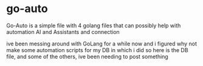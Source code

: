 # go-auto
Go-Auto is a simple file with 4 golang files that can possibly help with automation AI and Assistants and connection


ive been messing around with GoLang for a while now and i figured why not make some automation scripts for my DB in which i did so here is the DB file, and some of the others, ive been needing to post something 
